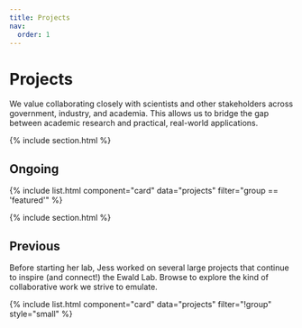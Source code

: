 ```yaml
---
title: Projects
nav:
  order: 1
---
```


# Projects

We value collaborating closely with scientists and other stakeholders across government, industry, and academia. This allows us to bridge the gap between academic research and practical, real-world applications. 

{% include section.html %}

## Ongoing

{% include list.html component="card" data="projects" filter="group == 'featured'" %}

{% include section.html %}

## Previous

Before starting her lab, Jess worked on several large projects that continue to inspire (and connect!) the Ewald Lab. Browse to explore the kind of collaborative work we strive to emulate.

{% include list.html component="card" data="projects" filter="!group" style="small" %}
